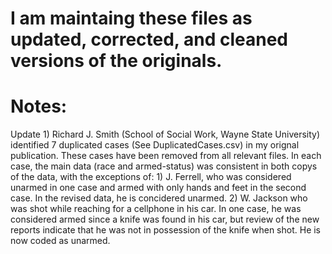 # I am maintaing these files as updated, corrected, and cleaned versions of the originals.

# Notes:
Update 1) Richard J. Smith (School of Social Work, Wayne State University) identified 7 duplicated cases (See DuplicatedCases.csv) in my orignal publication.  These cases have been removed from all relevant files. In each case, the main data (race and armed-status) was consistent in both copys of the data, with the exceptions of: 1) J. Ferrell, who was considered unarmed in one case and armed with only hands and feet in the second case. In the revised data, he is concidered unarmed. 2) W. Jackson who was shot while reaching for a cellphone in his car. In one case, he was considered armed since a knife was found in his car, but review of the new reports indicate that he was not in possession of the knife when shot. He is now coded as unarmed.
